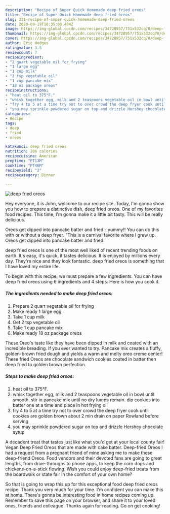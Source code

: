 ```yaml
---
description: "Recipe of Super Quick Homemade deep fried oreos"
title: "Recipe of Super Quick Homemade deep fried oreos"
slug: 231-recipe-of-super-quick-homemade-deep-fried-oreos
date: 2020-09-19T18:35:00.404Z
image: https://img-global.cpcdn.com/recipes/34728957/751x532cq70/deep-fried-oreos-recipe-main-photo.jpg
thumbnail: https://img-global.cpcdn.com/recipes/34728957/751x532cq70/deep-fried-oreos-recipe-main-photo.jpg
cover: https://img-global.cpcdn.com/recipes/34728957/751x532cq70/deep-fried-oreos-recipe-main-photo.jpg
author: Eric Hodges
ratingvalue: 3.5
reviewcount: 7
recipeingredient:
- "2 quart vegetable oil for frying"
- "1 large egg"
- "1 cup milk"
- "2 tsp vegetable oil"
- "1 cup pancake mix"
- "18 oz package oreos"
recipeinstructions:
- "heat oil to 375°F."
- "whisk together egg, milk and 2 teaspoons vegetable oil in bowl until smooth. stir in pancake mix until no dry lumps remain. dip cookies into batter one at a time and place in hot frying oil"
- "fry 4 to 5 at a time try not to over crowd the deep fryer cook until cookies are golden brown about 2 min drain on paper Rowland before serving"
- "you may sprinkle powdered sugar on top and drizzle Hershey chocolate sytup"
categories:
- Recipe
tags:
- deep
- fried
- oreos

katakunci: deep fried oreos 
nutrition: 206 calories
recipecuisine: American
preptime: "PT13M"
cooktime: "PT46M"
recipeyield: "2"
recipecategory: Dinner

---
```



![deep fried oreos](https://img-global.cpcdn.com/recipes/34728957/751x532cq70/deep-fried-oreos-recipe-main-photo.jpg)

Hey everyone, it is John, welcome to our recipe site. Today, I'm gonna show you how to prepare a distinctive dish, deep fried oreos. One of my favorites food recipes. This time, I'm gonna make it a little bit tasty. This will be really delicious.

Oreos get dipped into pancake batter and fried - yummy!! You can do this with or without a deep fryer. &#34;This is a carnival favorite where I grew up. Oreos get dipped into pancake batter and fried.

deep fried oreos is one of the most well liked of recent trending foods on earth. It's easy, it's quick, it tastes delicious. It is enjoyed by millions every day. They're nice and they look fantastic. deep fried oreos is something that I have loved my entire life.


To begin with this recipe, we must prepare a few ingredients. You can have deep fried oreos using 6 ingredients and 4 steps. Here is how you cook it.

<!--inarticleads1-->

##### The ingredients needed to make deep fried oreos:

1. Prepare 2 quart vegetable oil for frying
1. Make ready 1 large egg
1. Take 1 cup milk
1. Get 2 tsp vegetable oil
1. Take 1 cup pancake mix
1. Make ready 18 oz package oreos


These Oreo&#39;s taste like they have been dipped in milk and coated with an incredible breading. If you ever wanted to try. Pancake mix creates a fluffy, golden-brown fried dough and yields a warm and melty oreo creme center! These fried Oreos are chocolate sandwich cookies coated in batter then deep fried to golden brown perfection. 

<!--inarticleads2-->

##### Steps to make deep fried oreos:

1. heat oil to 375°F.
1. whisk together egg, milk and 2 teaspoons vegetable oil in bowl until smooth. stir in pancake mix until no dry lumps remain. dip cookies into batter one at a time and place in hot frying oil
1. fry 4 to 5 at a time try not to over crowd the deep fryer cook until cookies are golden brown about 2 min drain on paper Rowland before serving
1. you may sprinkle powdered sugar on top and drizzle Hershey chocolate sytup


A decadent treat that tastes just like what you&#39;d get at your local county fair! Vegan Deep Fried Oreos that are made with cake batter. Deep-fried Oreos I had a request from a pregnant friend of mine asking me to make these deep-friend Oreos. Food vendors and their devoted fans are going to great lengths, from drive-throughs to phone apps, to keep the corn dogs and chickens-on-a-stick flowing. Wish you could enjoy deep-fried treats from the boardwalk or state fair in the comfort of your own home? 

So that is going to wrap this up for this exceptional food deep fried oreos recipe. Thank you very much for your time. I'm confident you can make this at home. There's gonna be interesting food in home recipes coming up. Remember to save this page on your browser, and share it to your loved ones, friends and colleague. Thanks again for reading. Go on get cooking!
